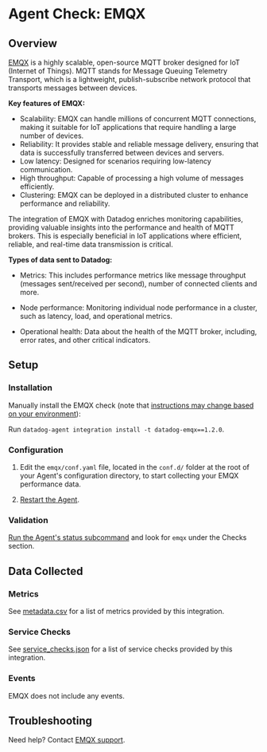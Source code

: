 # Agent Check: EMQX

## Overview

[EMQX][1] is a highly scalable, open-source MQTT broker designed for IoT (Internet of Things). MQTT stands for Message Queuing Telemetry Transport, which is a lightweight, publish-subscribe network protocol that transports messages between devices.

**Key features of EMQX:**
- Scalability: EMQX can handle millions of concurrent MQTT connections, making it suitable for IoT applications that require handling a large number of devices.
- Reliability: It provides stable and reliable message delivery, ensuring that data is successfully transferred between devices and servers.
- Low latency: Designed for scenarios requiring low-latency communication.
- High throughput: Capable of processing a high volume of messages efficiently.
- Clustering: EMQX can be deployed in a distributed cluster to enhance performance and reliability.


The integration of EMQX with Datadog enriches monitoring capabilities, providing valuable insights into the performance and health of MQTT brokers. This is especially beneficial in IoT applications where efficient, reliable, and real-time data transmission is critical.

**Types of data sent to Datadog:**
- Metrics: This includes performance metrics like message throughput (messages sent/received per second), number of connected clients and more.

- Node performance: Monitoring individual node performance in a cluster, such as latency, load, and operational metrics.

- Operational health: Data about the health of the MQTT broker, including, error rates, and other critical indicators.


## Setup

### Installation

Manually install the EMQX check (note that [instructions may change based on your environment][2]):

Run `datadog-agent integration install -t datadog-emqx==1.2.0`.

### Configuration

1. Edit the `emqx/conf.yaml` file, located in the `conf.d/` folder at the root of your Agent's configuration directory, to start collecting your EMQX performance data.

2. [Restart the Agent][4].

### Validation

[Run the Agent's status subcommand][5] and look for `emqx` under the Checks section.

## Data Collected

### Metrics

See [metadata.csv][6] for a list of metrics provided by this integration.

### Service Checks

See [service_checks.json][7] for a list of service checks provided by this integration.

### Events

EMQX does not include any events.

## Troubleshooting

Need help? Contact [EMQX support][8].

[1]: https://github.com/emqx/emqx
[2]: https://docs.datadoghq.com/agent/guide/community-integrations-installation-with-docker-agent
[3]: /account/settings/agent/latest
[4]: https://docs.datadoghq.com/agent/guide/agent-commands/#start-stop-and-restart-the-agent
[5]: https://docs.datadoghq.com/agent/guide/agent-commands/#agent-status-and-information
[6]: https://github.com/DataDog/integrations-extras/blob/master/emqx/metadata.csv
[7]: https://github.com/DataDog/integrations-extras/blob/master/emqx/assets/service_checks.json
[8]: https://www.emqx.com/en/support
